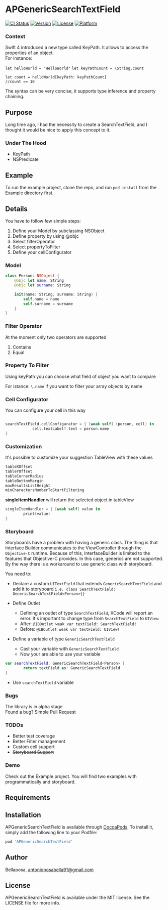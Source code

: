 # APGenericSearchTextField

[![CI Status](https://img.shields.io/travis/Bellaposa/APGenericSearchTextField.svg?style=flat)](https://travis-ci.org/Bellaposa/APGenericSearchTextField)
[![Version](https://img.shields.io/cocoapods/v/APGenericSearchTextField.svg?style=flat)](https://cocoapods.org/pods/APGenericSearchTextField)
[![License](https://img.shields.io/cocoapods/l/APGenericSearchTextField.svg?style=flat)](https://cocoapods.org/pods/APGenericSearchTextField)
[![Platform](https://img.shields.io/cocoapods/p/APGenericSearchTextField.svg?style=flat)](https://cocoapods.org/pods/APGenericSearchTextField)

### Context

Swift 4 introduced a new type called KeyPath. It allows to access the properties of an object.  
For instance:

`let helloWorld = "HelloWorld"`
`let keyPathCount = \String.count`

`let count = helloWorld[keyPath: keyPathCount]`  
`//count == 10`  

The syntax can be very concise, it supports type inference and property chaining.

## Purpose
Long time ago, I had the necessity to create a SearchTextField, and I thought it would be nice to apply this concept to it.  

### Under The Hood
* KeyPath
* NSPredicate 

## Example

To run the example project, clone the repo, and run `pod install` from the Example directory first.

## Details
You have to follow few simple steps:  

1.  Define your Model by subclassing NSObject
1.  Define property by using @objc 
1.  Select filterOperator 
1.  Select propertyToFilter
2. 	 Define your cellConfigurator

### Model 
``` swift
class Person: NSObject {
	@objc let name: String
	@objc let surname: String

	init(name: String, surname: String) {
		self.name = name
		self.surname = surname
	}
}
```
### Filter Operator
At the moment only two operators are supported

1. Contains 
2. Equal

### Property To Filter
Using keyPath you can choose what field of object you want to compare

For istance: `\.name` if you want to filter your array objects by name 


### Cell Configurator

You can configure your cell in this way  

```swift 

searchTextField.cellConfigurator = { [weak self] (person, cell) in
			cell.textLabel?.text = person.name
}
```

### Customization
It's possible to customize your suggestion TableView with these values

``` swift 
tableXOffset
tableYOffset
tableCornerRadius
tableBottomMargin
maxResultsListHeight
minCharactersNumberToStartFiltering
```

**singleItemHandler** will return the selected object in tableView

```swift 
singleItemHandler = { [weak self] value in
		print(value)
}
```

### Storyboard
Storyboards have a problem with having a generic class. The thing is that Interface Builder communicates to the ViewController through the `Objective-C` runtime. Because of this, InterfaceBuilder is limited to the features that Objective-C provides. In this case, generics are not supported. By the way there is a workaround to use generic class with storyboard.  

You need to:  

* Declare a custom `UITextField` that extends `GenericSearchTextField` and add it to storyboard
`i.e. class SearchTextField: GenericSearchTextField<Person>{}`
* Define Outlet 
	- Defining an outlet of type `SearchTextField`, XCode will report an error. It's important to change type from `SearchTextField` to `UIView`
	- After: `@IBOutlet weak var textField: SearchTextField!`
	- Before: `@IBOutlet weak var textField: UIView!`	

* Define a variable of type `GenericSearchTextField`
 	- Cast your variable with `GenericSearchTextField`
	- Now your are able to use your variable

```swift 
var searchTextField: GenericSearchTextField<Person> {
		return textField as! GenericSearchTextField
}
```
* Use `searchTextField` variable  


### Bugs
The library is in alpha stage  
Found a bug? Simple Pull Request

### TODOs
* Better test coverage 
* Better Filter management
* Custom cell support
* <s>Storyboard Support</s>


### Demo
Check out the Example project.
You will find two examples with programmatically and storyboard.




## Requirements

## Installation

APGenericSearchTextField is available through [CocoaPods](https://cocoapods.org). To install
it, simply add the following line to your Podfile:

```ruby
pod 'APGenericSearchTextField'
```

## Author

Bellaposa, antonioposabella91@gmail.com

## License

APGenericSearchTextField is available under the MIT license. See the LICENSE file for more info.
